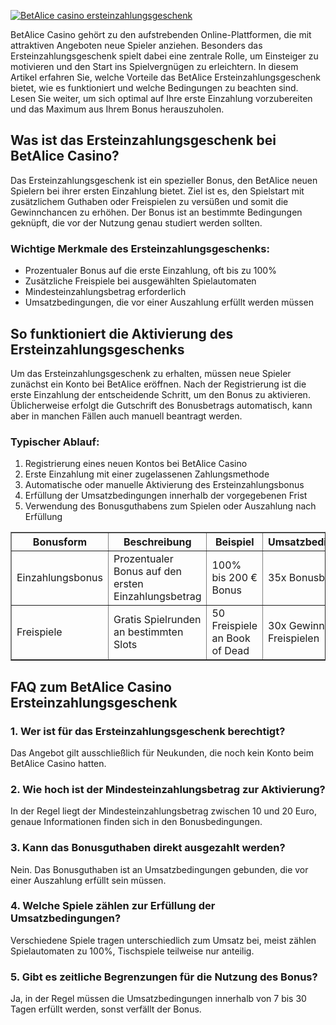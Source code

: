 [![BetAlice casino ersteinzahlungsgeschenk](https://123-caf.pages.dev/gitsignup.png)](https://vrmoo.ru/Bt82HjjY)

<p>BetAlice Casino gehört zu den aufstrebenden Online-Plattformen, die mit attraktiven Angeboten neue Spieler anziehen. Besonders das Ersteinzahlungsgeschenk spielt dabei eine zentrale Rolle, um Einsteiger zu motivieren und den Start ins Spielvergnügen zu erleichtern. In diesem Artikel erfahren Sie, welche Vorteile das BetAlice Ersteinzahlungsgeschenk bietet, wie es funktioniert und welche Bedingungen zu beachten sind. Lesen Sie weiter, um sich optimal auf Ihre erste Einzahlung vorzubereiten und das Maximum aus Ihrem Bonus herauszuholen.</p>  <h2>Was ist das Ersteinzahlungsgeschenk bei BetAlice Casino?</h2> <p>Das Ersteinzahlungsgeschenk ist ein spezieller Bonus, den BetAlice neuen Spielern bei ihrer ersten Einzahlung bietet. Ziel ist es, den Spielstart mit zusätzlichem Guthaben oder Freispielen zu versüßen und somit die Gewinnchancen zu erhöhen. Der Bonus ist an bestimmte Bedingungen geknüpft, die vor der Nutzung genau studiert werden sollten.</p>  <h3>Wichtige Merkmale des Ersteinzahlungsgeschenks:</h3> <ul> <li>Prozentualer Bonus auf die erste Einzahlung, oft bis zu 100%</li> <li>Zusätzliche Freispiele bei ausgewählten Spielautomaten</li> <li>Mindesteinzahlungsbetrag erforderlich</li> <li>Umsatzbedingungen, die vor einer Auszahlung erfüllt werden müssen</li> </ul>  <h2>So funktioniert die Aktivierung des Ersteinzahlungsgeschenks</h2> <p>Um das Ersteinzahlungsgeschenk zu erhalten, müssen neue Spieler zunächst ein Konto bei BetAlice eröffnen. Nach der Registrierung ist die erste Einzahlung der entscheidende Schritt, um den Bonus zu aktivieren. Üblicherweise erfolgt die Gutschrift des Bonusbetrags automatisch, kann aber in manchen Fällen auch manuell beantragt werden.</p>  <h3>Typischer Ablauf:</h3> <ol> <li>Registrierung eines neuen Kontos bei BetAlice Casino</li> <li>Erste Einzahlung mit einer zugelassenen Zahlungsmethode</li> <li>Automatische oder manuelle Aktivierung des Ersteinzahlungsbonus</li> <li>Erfüllung der Umsatzbedingungen innerhalb der vorgegebenen Frist</li> <li>Verwendung des Bonusguthabens zum Spielen oder Auszahlung nach Erfüllung</li> </ol>  <table border="1" cellpadding="5" cellspacing="0"> <thead> <tr> <th>Bonusform</th> <th>Beschreibung</th> <th>Beispiel</th> <th>Umsatzbedingungen</th> </tr> </thead> <tbody> <tr> <td>Einzahlungsbonus</td> <td>Prozentualer Bonus auf den ersten Einzahlungsbetrag</td> <td>100% bis 200 € Bonus</td> <td>35x Bonusbetrag</td> </tr> <tr> <td>Freispiele</td> <td>Gratis Spielrunden an bestimmten Slots</td> <td>50 Freispiele an Book of Dead</td> <td>30x Gewinn aus Freispielen</td> </tr> </tbody> </table>  <h2>FAQ zum BetAlice Casino Ersteinzahlungsgeschenk</h2>  <h3>1. Wer ist für das Ersteinzahlungsgeschenk berechtigt?</h3> <p>Das Angebot gilt ausschließlich für Neukunden, die noch kein Konto beim BetAlice Casino hatten.</p>  <h3>2. Wie hoch ist der Mindesteinzahlungsbetrag zur Aktivierung?</h3> <p>In der Regel liegt der Mindesteinzahlungsbetrag zwischen 10 und 20 Euro, genaue Informationen finden sich in den Bonusbedingungen.</p>  <h3>3. Kann das Bonusguthaben direkt ausgezahlt werden?</h3> <p>Nein. Das Bonusguthaben ist an Umsatzbedingungen gebunden, die vor einer Auszahlung erfüllt sein müssen.</p>  <h3>4. Welche Spiele zählen zur Erfüllung der Umsatzbedingungen?</h3> <p>Verschiedene Spiele tragen unterschiedlich zum Umsatz bei, meist zählen Spielautomaten zu 100%, Tischspiele teilweise nur anteilig.</p>  <h3>5. Gibt es zeitliche Begrenzungen für die Nutzung des Bonus?</h3> <p>Ja, in der Regel müssen die Umsatzbedingungen innerhalb von 7 bis 30 Tagen erfüllt werden, sonst verfällt der Bonus.</p>
